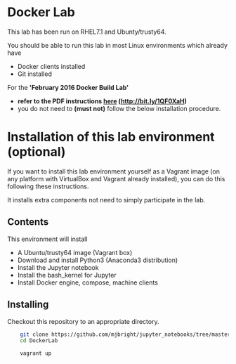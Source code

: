 
Docker Lab
============

This lab has been run on RHEL7.1 and Ubunty/trusty64.

You should be able to run this lab in most Linux environments which already have
- Docker clients installed
- Git installed

For the **'February 2016 Docker Build Lab'**
- **refer to the PDF instructions [here](https://raw.githubusercontent.com/mjbright/jupyter_notebooks/master/2016-Feb_Docker_Build_Lab/2016-Feb_Docker_Build_Lab.pdf) (http://bit.ly/1QF0XaH)**
- you do not need to **(must not)** follow the below installation procedure.

Installation of this lab environment (optional)
============

If you want to install this lab environment yourself as a Vagrant image
(on any platform with VirtualBox and Vagrant already installed),
you can do this following these instructions.

It installs extra components not need to simply participate in the lab.

Contents
--------

This environment will install
- A Ubuntu/trusty64 image (Vagrant box)
- Download and install Python3 (Anaconda3 distribution)
- Install the Jupyter notebook
- Install the bash_kernel for Jupyter
- Install Docker engine, compose, machine clients

Installing
----------
Checkout this repository to an appropriate directory.

```bash
    git clone https://github.com/mjbright/jupyter_notebooks/tree/master/2016-Feb_Docker_Build_Lab DockerLab
    cd DockerLab

    vagrant up

    
```

